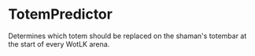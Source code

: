 # TotemPredictor

Determines which totem should be replaced on the shaman's totembar at the start of every WotLK arena.
